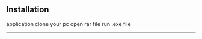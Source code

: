 Installation
--------------------------------------------------------------
application clone your pc
open rar file
run .exe file


---------------------------------------------------------------

